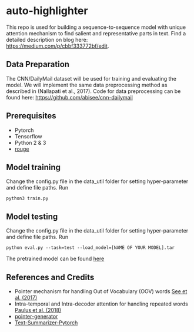 # auto-highlighter
This repo is used for building a sequence-to-sequence model with unique attention mechanism to find salient and representative parts in text.
Find a detailed description on blog here: https://medium.com/p/cbbf333772bf/edit.

## Data Preparation
The CNN/DailyMail dataset will be used for training and evaluating the model.
We will implement the same data preprocessing method as described in (Nallapati et al., 2017).
Code for data preprocessing can be found here: https://github.com/abisee/cnn-dailymail

## Prerequisites
* Pytorch
* Tensorflow
* Python 2 & 3
* [rouge](https://github.com/pltrdy/rouge) 

## Model training
Change the config.py file in the data_util folder for setting hyper-parameter and define file paths.
Run
```
python3 train.py
```

## Model testing
Change the config.py file in the data_util folder for setting hyper-parameter and define file paths.
Run
```
python eval.py --task=test --load_model=[NAME OF YOUR MODEL].tar
```
The pretrained model can be found [here](https://drive.google.com/file/d/13MCdi6Y_3D54vdstF-JMfnU5O-WZ-WrW/view?usp=sharing)

## References and Credits
* Pointer mechanism for handling Out of Vocabulary (OOV) words [See et al. (2017)](https://arxiv.org/pdf/1704.04368.pdf)
* Intra-temporal and Intra-decoder attention for handling repeated words [Paulus et al. (2018)](https://arxiv.org/pdf/1705.04304.pdf)
* [pointer-generator](https://github.com/abisee/pointer-generator)
* [Text-Summarizer-Pytorch](https://github.com/rohithreddy024/Text-Summarizer-Pytorch/blob/master/README.md)

